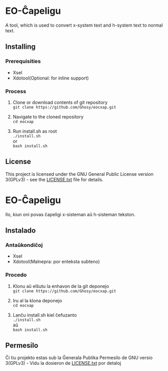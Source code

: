 # EO-Ĉapeligu
A tool, which is used to convert x-system text and h-system text to normal text.

## Installing

### Prerequisities
* Xsel
* Xdotool(Optional: for inline support)

### Process
1. Clone or download contents of git repository  
`git clone https://github.com/Ghosy/eocxap.git`

2. Navigate to the cloned repository  
`cd eocxap`

3. Run install.sh as root  
`./install.sh`  
or  
`bash install.sh`

## License
This project is licensed under the GNU General Public License version 3(GPLv3) - see the [LICENSE.txt](LICENSE.txt) file for details.


# EO-Ĉapeligu
Ilo, kiun oni povas ĉapeligi x-sisteman aŭ h-sisteman tekston.

## Instalado

### Antaŭkondiĉoj
* Xsel
* Xdotool(Malnepra: por enteksta subteno)

### Procedo
1. Klonu aŭ elŝutu la enhavon de la git deponejo  
`git clone https://github.com/Ghosy/eocxap.git`

2. Iru al la klona deponejo  
`cd eocxap`

3. Lanĉu install.sh kiel ĉefuzanto  
`./install.sh`  
aŭ  
`bash install.sh`

## Permesilo
Ĉi tiu projekto estas sub la Ĝenerala Publika Permesilo de GNU versio 3(GPLv3) - Vidu la dosieron de [LICENSE.txt](LICENSE.txt) por detaloj
